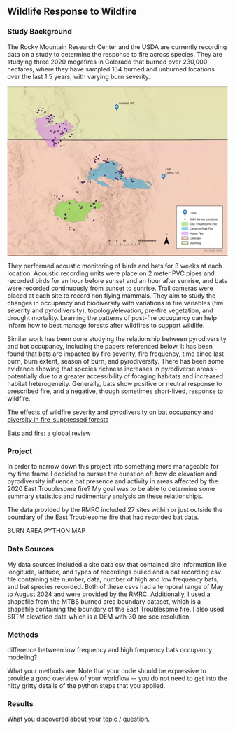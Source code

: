 ## Wildlife Response to Wildfire
### Study Background
The Rocky Mountain Research Center and the USDA are currently recording data on a study to determine the response to fire across species. They are studying three 2020 megafires in Colorado that burned over 230,000 hectares,
where they have sampled 134 burned and unburned locations over the last 1.5 years, with varying burn severity. 

<img 
  src="img/fire_locations.png" 
  alt="Fire Locations" 
  style="max-width:100%; height:auto; display:block; margin-left:auto; margin-right:auto;">

  
They performed acoustic monitoring of birds and bats for 3 weeks at each location. Acoustic recording units were place on 2 meter PVC pipes
and recorded birds for an hour before sunset and an hour after sunrise, and bats were recorded continuously from sunset to sunrise. Trail cameras were placed at each site to record non flying mammals. They aim to study the 
changes in occupancy and biodiversity with variations in fire variables (fire severity and pyrodiversity), topology/elevation, pre-fire vegetation, and drought mortality. Learning the patterns of post-fire occupancy can 
help inform how to best manage forests after wildfires to support wildlife.

Similar work has been done studying the relationship between pyrodiversity and bat occupancy, including the papers referenced below. It has been found that bats are impacted by fire severity, fire frequency, time since last burn, 
burn extent, season of burn, and pyrodiversity. There has been some evidence showing that species richness increases in pyrodiverse areas - potentially due to a greater accessibility of foraging habitats and increased 
habitat heterogeneity. Generally, bats show positive or neutral response to prescribed fire, and a negative, though sometimes short-lived, response to wildfire.

[The effects of wildfire severity and pyrodiversity on bat occupancy and diversity in fire-suppressed forests](https://www.nature.com/articles/s41598-019-52875-2)

[Bats and fire: a global review](https://research.fs.usda.gov/treesearch/63537)

### Project

In order to narrow down this project into something more manageable for my time frame I decided to pursue the question of: how do elevation and pyrodiversity influence bat presence and activity in areas 
affected by the 2020 East Troublesome fire? My goal was to be able to determine some summary statistics and rudimentary analysis on these relationships. 

The data provided by the RMRC included 27 sites within or just outside the boundary of the East Troublesome fire that had recorded bat data. 

BURN AREA PYTHON MAP

### Data Sources
My data sources included a site data csv that contained site information like longitude, latitude, and types of recordings pulled and a bat recording csv file containing site number, data, 
number of high and low frequency bats, and bat species recorded. Both of these csvs had a temporal range of May to August 2024 and were provided by the RMRC. Additionally, I used a shapefile from the MTBS burned
area boundary dataset, which is a shapefile containing the boundary of the East Troublesome fire. I also used SRTM elevation data which is a DEM with 30 arc sec resolution. 

### Methods
difference between low frequency and high frequency bats
occupancy modeling?

What your methods are. Note that your code should be expressive to provide a good overview of your workflow -- you do not need to get into the nitty gritty details of the python steps that you applied.

### Results
What you discovered about your topic  / question.

